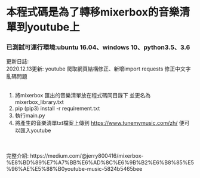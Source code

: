 
# 本程式碼是為了轉移mixerbox的音樂清單到youtube上

### 已測試可運行環境:ubuntu 16.04、windows 10、python3.5、3.6

更新日誌:<br>
2020.12.13更新: youtube 爬取網頁結構修正、新增import requests 修正中文字亂碼問題<br>
<br>
1. 將mixerbox 匯出的音樂清單放在程式碼同目錄下 並更名為 mixerbox_library.txt<br>
2. pip (pip3) install -r requirement.txt<br>
3. 執行main.py<br>
4. 將產生的音樂清單txt檔案上傳到 https://www.tunemymusic.com/zh/ 便可以匯入youtube<br>
<br>
<br>
完整介紹:
https://medium.com/@jerry800416/mixerbox-%E8%BD%89%E7%A7%BB%E6%AD%8C%E6%9B%B2%E6%B8%85%E5%96%AE%E5%88%B0youtube-music-5824b5465bee<br>
